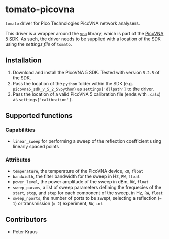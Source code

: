 # tomato-picovna

`tomato` driver for Pico Technologies PicoVNA network analysers.

This driver is a wrapper around the [`vna`](https://pypi.org/project/vna/) library, which is part of the [PicoVNA 5 SDK](https://github.com/picotech/picovna5-examples). As such, the driver needs to be supplied with a location of the SDK using the *settings file* of `tomato`.

## Installation
1. Download and install the PicoVNA 5 SDK. Tested with version `5.2.5` of the SDK.
2. Pass the location of the `python` folder within the SDK (e.g. `picovna5_sdk_v_5_2_5\python`) as `settings['dllpath']` to the driver.
3. Pass the location of a valid PicoVNA 5 calibration file (ends with `.calx`) as `settings['calibration']`.

## Supported functions

### Capabilities
- `linear_sweep` for performing a sweep of the reflection coefficient using linearly spaced points

### Attributes
- `temperature`, the temperature of the PicoVNA device, `RO`, `float`
- `bandwidth`, the filter bandwidth for the sweep in Hz, `RW`, `float`
- `power_level`, the power amplitude of the sweep in dBm, `RW`, `float`
- `sweep_params`, a list of sweep parameters defining the frequecies of the `start`, `stop`, and `step` for each component of the sweep, in Hz, `RW`, `float`
- `sweep_nports`, the number of ports to be swept, selecting a reflection (`= 1`) or transmission (`= 2`) experiment, `RW`, `int`

## Contributors

- Peter Kraus
